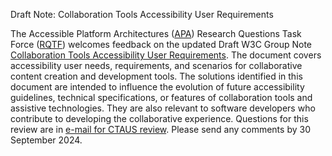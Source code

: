 Draft Note: Collaboration Tools Accessibility User Requirements

The Accessible Platform Architectures ([APA](https://www.w3.org/groups/wg/apa/)) Research Questions Task Force ([RQTF](https://www.w3.org/groups/tf/rqtf/)) welcomes feedback on the updated Draft W3C Group Note [Collaboration Tools Accessibility User Requirements](https://www.w3.org/TR/ctaur/). The document covers accessibility user needs, requirements, and scenarios for collaborative content creation and development tools. The solutions identified in this document are intended to influence the evolution of future accessibility guidelines, technical specifications, or features of collaboration tools and assistive technologies. They are also relevant to software developers who contribute to developing the collaborative experience. Questions for this review are in [e-mail for CTAUS review](https://lists.w3.org/Archives/Public/public-wai-announce/2024JulSep/0001.html). Please send any comments by 30 September 2024.
